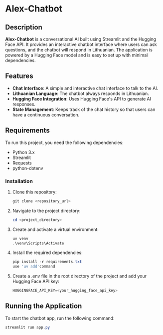 # Alex-Chatbot

## Description

**Alex-Chatbot** is a conversational AI built using Streamlit and the Hugging Face API. It provides an interactive chatbot interface where users can ask questions, and the chatbot will respond in Lithuanian. The application is powered by a Hugging Face model and is easy to set up with minimal dependencies.

## Features

- **Chat Interface**: A simple and interactive chat interface to talk to the AI.
- **Lithuanian Language**: The chatbot always responds in Lithuanian.
- **Hugging Face Integration**: Uses Hugging Face's API to generate AI responses.
- **State Management**: Keeps track of the chat history so that users can have a continuous conversation.

## Requirements

To run this project, you need the following dependencies:

- Python 3.x
- Streamlit
- Requests
- python-dotenv

### Installation

1. Clone this repository:
    ```powershell
    git clone <repository_url>
    ```

2. Navigate to the project directory:
    ```powershell
    cd <project_directory>
    ```

3. Create and activate a virtual environment: 

    ```powershell
    uv venv 
    .\venv\Scripts\Activate
    ```

4. Install the required dependencies:
    ```powershell
    pip install -r requirements.txt
    use 'uv add'command
    ```

5. Create a .env file in the root directory of the project and add your Hugging Face API key:
    ```powershell
    HUGGINGFACE_API_KEY=<your_hugging_face_api_key>
    ```

## Running the Application

To start the chatbot app, run the following command:

```powershell
streamlit run app.py
